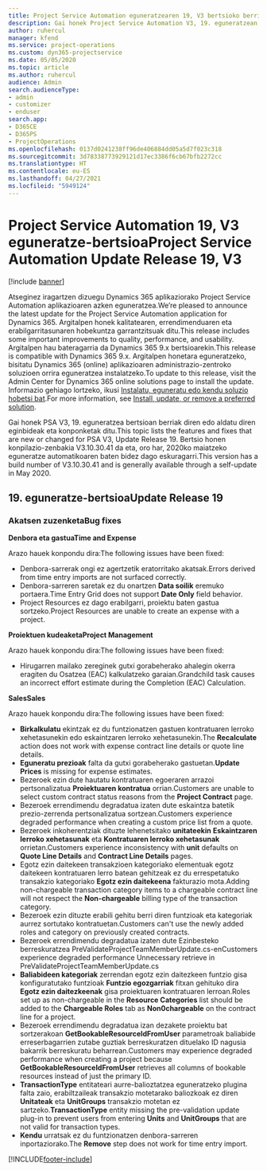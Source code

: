 ```yaml
---
title: Project Service Automation eguneratzearen 19, V3 bertsioko berrikuntzak edo aldaketak
description: Gai honek Project Service Automation V3, 19. eguneratzean erabilgarri dauden eginbideak eta konponketak ditu.
author: ruhercul
manager: kfend
ms.service: project-operations
ms.custom: dyn365-projectservice
ms.date: 05/05/2020
ms.topic: article
ms.author: ruhercul
audience: Admin
search.audienceType:
- admin
- customizer
- enduser
search.app:
- D365CE
- D365PS
- ProjectOperations
ms.openlocfilehash: 0137d0241238ff96de406884dd05a5d7f023c318
ms.sourcegitcommit: 3d78338773929121d17ec3386f6cb67bfb2272cc
ms.translationtype: HT
ms.contentlocale: eu-ES
ms.lasthandoff: 04/27/2021
ms.locfileid: "5949124"
---
```

# <a name="project-service-automation-update-release-19-v3"></a><span data-ttu-id="0ae17-103">Project Service Automation 19, V3 eguneratze-bertsioa</span><span class="sxs-lookup"><span data-stu-id="0ae17-103">Project Service Automation Update Release 19, V3</span></span>

[!include [banner](../includes/psa-now-project-operations.md)]

<span data-ttu-id="0ae17-104">Atseginez iragartzen dizuegu Dynamics 365 aplikaziorako Project Service Automation aplikazioaren azken eguneratzea.</span><span class="sxs-lookup"><span data-stu-id="0ae17-104">We’re pleased to announce the latest update for the Project Service Automation application for Dynamics 365.</span></span> <span data-ttu-id="0ae17-105">Argitalpen honek kalitatearen, errendimenduaren eta erabilgarritasunaren hobekuntza garrantzitsuak ditu.</span><span class="sxs-lookup"><span data-stu-id="0ae17-105">This release includes some important improvements to quality, performance, and usability.</span></span> <span data-ttu-id="0ae17-106">Argitalpen hau bateragarria da Dynamics 365 9.x bertsioarekin.</span><span class="sxs-lookup"><span data-stu-id="0ae17-106">This release is compatible with Dynamics 365 9.x.</span></span> <span data-ttu-id="0ae17-107">Argitalpen honetara eguneratzeko, bisitatu Dynamics 365 (online) aplikazioaren administrazio-zentroko soluzioen orrira eguneratzea instalatzeko.</span><span class="sxs-lookup"><span data-stu-id="0ae17-107">To update to this release, visit the Admin Center for Dynamics 365 online solutions page to install the update.</span></span> <span data-ttu-id="0ae17-108">Informazio gehiago lortzeko, ikusi [Instalatu, eguneratu edo kendu soluzio hobetsi bat](/power-platform/admin/install-remove-preferred-solution).</span><span class="sxs-lookup"><span data-stu-id="0ae17-108">For more information, see [Install, update, or remove a preferred solution](/power-platform/admin/install-remove-preferred-solution).</span></span>

<span data-ttu-id="0ae17-109">Gai honek PSA V3, 19. eguneratzea bertsioan berriak diren edo aldatu diren eginbideak eta konponketak ditu.</span><span class="sxs-lookup"><span data-stu-id="0ae17-109">This topic lists the features and fixes that are new or changed for PSA V3, Update Release 19.</span></span> <span data-ttu-id="0ae17-110">Bertsio honen konpilazio-zenbakia V3.10.30.41 da eta, oro har, 2020ko maiatzeko eguneratze automatikoaren baten bidez dago eskuragarri.</span><span class="sxs-lookup"><span data-stu-id="0ae17-110">This version has a build number of V3.10.30.41 and is generally available through a self-update in May 2020.</span></span>

## <a name="update-release-19"></a><span data-ttu-id="0ae17-111">19. eguneratze-bertsioa</span><span class="sxs-lookup"><span data-stu-id="0ae17-111">Update Release 19</span></span>

### <a name="bug-fixes"></a><span data-ttu-id="0ae17-112">Akatsen zuzenketa</span><span class="sxs-lookup"><span data-stu-id="0ae17-112">Bug fixes</span></span>

<span data-ttu-id="0ae17-113">**Denbora eta gastua**</span><span class="sxs-lookup"><span data-stu-id="0ae17-113">**Time and Expense**</span></span>

<span data-ttu-id="0ae17-114">Arazo hauek konpondu dira:</span><span class="sxs-lookup"><span data-stu-id="0ae17-114">The following issues have been fixed:</span></span> 

- <span data-ttu-id="0ae17-115">Denbora-sarrerak ongi ez agertzetik eratorritako akatsak.</span><span class="sxs-lookup"><span data-stu-id="0ae17-115">Errors derived from time entry imports are not surfaced correctly.</span></span>
- <span data-ttu-id="0ae17-116">Denbora-sarreren saretak ez du onartzen **Data soilik** eremuko portaera.</span><span class="sxs-lookup"><span data-stu-id="0ae17-116">Time Entry Grid does not support **Date Only** field behavior.</span></span>
- <span data-ttu-id="0ae17-117">Project Resources ez dago erabilgarri, proiektu baten gastua sortzeko.</span><span class="sxs-lookup"><span data-stu-id="0ae17-117">Project Resources are unable to create an expense with a project.</span></span>

<span data-ttu-id="0ae17-118">**Proiektuen kudeaketa**</span><span class="sxs-lookup"><span data-stu-id="0ae17-118">**Project Management**</span></span>

<span data-ttu-id="0ae17-119">Arazo hauek konpondu dira:</span><span class="sxs-lookup"><span data-stu-id="0ae17-119">The following issues have been fixed:</span></span> 

-  <span data-ttu-id="0ae17-120">Hirugarren mailako zereginek gutxi gorabeherako ahalegin okerra eragiten du Osatzea (EAC) kalkulatzeko garaian.</span><span class="sxs-lookup"><span data-stu-id="0ae17-120">Grandchild task causes an incorrect effort estimate during the Completion (EAC) Calculation.</span></span>

<span data-ttu-id="0ae17-121">**Sales**</span><span class="sxs-lookup"><span data-stu-id="0ae17-121">**Sales**</span></span>

<span data-ttu-id="0ae17-122">Arazo hauek konpondu dira:</span><span class="sxs-lookup"><span data-stu-id="0ae17-122">The following issues have been fixed:</span></span> 

- <span data-ttu-id="0ae17-123">**Birkalkulatu** ekintzak ez du funtzionatzen gastuen kontratuaren lerroko xehetasunekin edo eskaintzaren lerroko xehetasunekin.</span><span class="sxs-lookup"><span data-stu-id="0ae17-123">The **Recalculate** action does not work with expense contract line details or quote line details.</span></span>
- <span data-ttu-id="0ae17-124">**Eguneratu prezioak** falta da gutxi gorabeherako gastuetan.</span><span class="sxs-lookup"><span data-stu-id="0ae17-124">**Update Prices** is missing for expense estimates.</span></span>
-  <span data-ttu-id="0ae17-125">Bezeroek ezin dute hautatu kontratuaren egoeraren arrazoi pertsonalizatua **Proiektuaren kontratua** orrian.</span><span class="sxs-lookup"><span data-stu-id="0ae17-125">Customers are unable to select custom contract status reasons from the **Project Contract** page.</span></span>
- <span data-ttu-id="0ae17-126">Bezeroek errendimendu degradatua izaten dute eskaintza batetik prezio-zerrenda pertsonalizatua sortzean.</span><span class="sxs-lookup"><span data-stu-id="0ae17-126">Customers experience degraded performance when creating a custom price list from a quote.</span></span>
- <span data-ttu-id="0ae17-127">Bezeroek inkoherentziak dituzte lehenetsitako **unitateekin** **Eskaintzaren lerroko xehetasunak** eta **Kontratuaren lerroko xehetasunak** orrietan.</span><span class="sxs-lookup"><span data-stu-id="0ae17-127">Customers experience inconsistency with **unit** defaults on **Quote Line Details** and **Contract Line Details** pages.</span></span>
- <span data-ttu-id="0ae17-128">Egotz ezin daitekeen transakzioen kategoriako elementuak egotz daitekeen kontratuaren lerro batean gehitzeak ez du errespetatuko transakzio kategoriako **Egotz ezin daitekeena** fakturazio mota.</span><span class="sxs-lookup"><span data-stu-id="0ae17-128">Adding non-chargeable transaction category items to a chargeable contract line will not respect the **Non-chargeable** billing type of the transaction category.</span></span>
- <span data-ttu-id="0ae17-129">Bezeroek ezin dituzte erabili gehitu berri diren funtzioak eta kategoriak aurrez sortutako kontratuetan.</span><span class="sxs-lookup"><span data-stu-id="0ae17-129">Customers can't use the newly added roles and category on previously created contracts.</span></span>
- <span data-ttu-id="0ae17-130">Bezeroek errendimendu degradatua izaten dute Ezinbesteko berreskuratzea PreValidateProjectTeamMemberUpdate.cs-en</span><span class="sxs-lookup"><span data-stu-id="0ae17-130">Customers experience degraded performance Unnecessary retrieve in PreValidateProjectTeamMemberUpdate.cs</span></span>
- <span data-ttu-id="0ae17-131">**Baliabideen kategoriak** zerrendan egotz ezin daitezkeen funtzio gisa konfiguratutako funtzioak **Funtzio egozgarriak** fitxan gehituko dira **Egotz ezin daitezkeenak** gisa proiektuaren kontratuaren lerroan.</span><span class="sxs-lookup"><span data-stu-id="0ae17-131">Roles set up as non-chargeable in the **Resource Categories** list should be added to the **Chargeable Roles** tab as **Non0chargeable** on the contract line for a project.</span></span>
- <span data-ttu-id="0ae17-132">Bezeroek errendimendu degradatua izan dezakete proiektu bat sortzerakoan **GetBookableResourceIdFromUser** parametroak baliabide erreserbagarrien zutabe guztiak berreskuratzen dituelako ID nagusia bakarrik berreskuratu beharrean.</span><span class="sxs-lookup"><span data-stu-id="0ae17-132">Customers may experience degraded performance when creating a project because **GetBookableResourceIdFromUser** retrieves all columns of bookable resources instead of just the primary ID.</span></span>
- <span data-ttu-id="0ae17-133">**TransactionType** entitateari aurre-balioztatzea eguneratzeko plugina falta zaio, erabiltzaileak transakzio motetarako baliozkoak ez diren **Unitateak** eta **UnitGroups** transakzio motetan ez sartzeko.</span><span class="sxs-lookup"><span data-stu-id="0ae17-133">**TransactionType** entity missing the pre-validation update plug-in to prevent users from entering **Units** and **UnitGroups** that are not valid for transaction types.</span></span>
- <span data-ttu-id="0ae17-134">**Kendu** urratsak ez du funtzionatzen denbora-sarreren inportaziorako.</span><span class="sxs-lookup"><span data-stu-id="0ae17-134">The **Remove** step does not work for time entry import.</span></span>


[!INCLUDE[footer-include](../includes/footer-banner.md)]